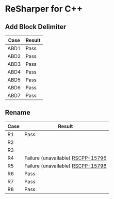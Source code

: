 # ReSharper for C++

## Add Block Delimiter
Case | Result
---- | ------
ABD1 | Pass
ABD2 | Pass
ABD3 | Pass
ABD4 | Pass
ABD5 | Pass
ABD6 | Pass
ABD7 | Pass

## Rename
Case | Result
---- | ------
R1  | Pass
R2 |
R3 |
R4  | Failure (unavailable) [RSCPP-15796](https://youtrack.jetbrains.com/issue/RSCPP-15796)
R5  | Failure (unavailable) [RSCPP-15796](https://youtrack.jetbrains.com/issue/RSCPP-15796)
R6  | Pass
R7   | Pass
R8   | Pass
